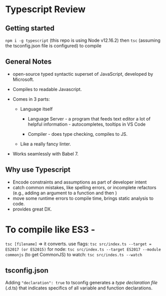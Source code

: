 # Typescript Review

## Getting started

`npm i -g typescript` (this repo is using Node v12.16.2)
then `tsc` (assuming the tsconfig.json file is configured) to compile 

## General Notes

- open-source typed syntactic superset of JavaScript, developed by Microsoft.

* Compiles to readable Javascript.

* Comes in 3 parts:

  - Language itself

    - Language Server - a program that feeds text editor a lot of helpful information - autocompletes, tooltips in VS Code

    - Compiler - does type checking, compiles to JS.

  - Like a really fancy linter.

- Works seamlessly with Babel 7.

## Why use Typescript

- Encode constraints and assumptions as part of developer intent
- catch common mistakes, like spelling errors, or incomplete refactors (e.g., adding an argument to a function and then )
- move some runtime errors to compile time, brings static analysis to code. 
- provides great DX. 

# To compile like ES3 - 

`tsc [filename]` => it converts.
use flags: `tsc src/index.ts --target = ES2017 (or ES2015)`
for node: `tsc src/index.ts --target ES2017 --module commonjs` (to get CommonJS)
to watch: `tsc src/indes.ts --watch` 

## tsconfig.json

Adding `"declaration": true` to tsconfig generates a _type declaration file_ (.d.ts) that indicates specifics of all variable and function declarations.  